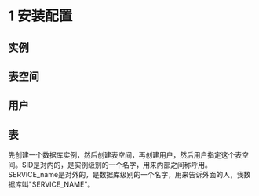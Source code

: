 # 1 安装配置



## 实例



## 表空间

## 用户

## 表



先创建一个数据库实例，然后创建表空间，再创建用户，然后用户指定这个表空间。SID是对内的，是实例级别的一个名字，用来内部之间称呼用。SERVICE_name是对外的，是数据库级别的一个名字，用来告诉外面的人，我数据库叫"SERVICE_NAME"。